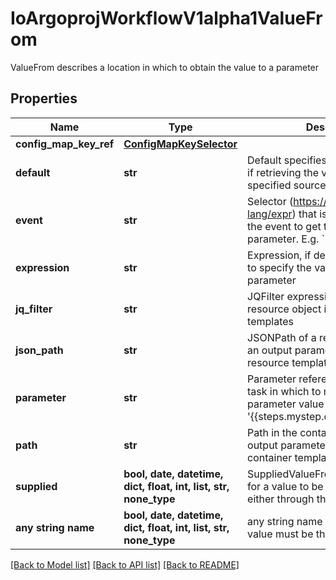 # IoArgoprojWorkflowV1alpha1ValueFrom

ValueFrom describes a location in which to obtain the value to a parameter

## Properties
Name | Type | Description | Notes
------------ | ------------- | ------------- | -------------
**config_map_key_ref** | [**ConfigMapKeySelector**](ConfigMapKeySelector.md) |  | [optional] 
**default** | **str** | Default specifies a value to be used if retrieving the value from the specified source fails | [optional] 
**event** | **str** | Selector (https://github.com/expr-lang/expr) that is evaluated against the event to get the value of the parameter. E.g. &#x60;payload.message&#x60; | [optional] 
**expression** | **str** | Expression, if defined, is evaluated to specify the value for the parameter | [optional] 
**jq_filter** | **str** | JQFilter expression against the resource object in resource templates | [optional] 
**json_path** | **str** | JSONPath of a resource to retrieve an output parameter value from in resource templates | [optional] 
**parameter** | **str** | Parameter reference to a step or dag task in which to retrieve an output parameter value from (e.g. &#39;{{steps.mystep.outputs.myparam}}&#39;) | [optional] 
**path** | **str** | Path in the container to retrieve an output parameter value from in container templates | [optional] 
**supplied** | **bool, date, datetime, dict, float, int, list, str, none_type** | SuppliedValueFrom is a placeholder for a value to be filled in directly, either through the CLI, API, etc. | [optional] 
**any string name** | **bool, date, datetime, dict, float, int, list, str, none_type** | any string name can be used but the value must be the correct type | [optional]

[[Back to Model list]](../README.md#documentation-for-models) [[Back to API list]](../README.md#documentation-for-api-endpoints) [[Back to README]](../README.md)


